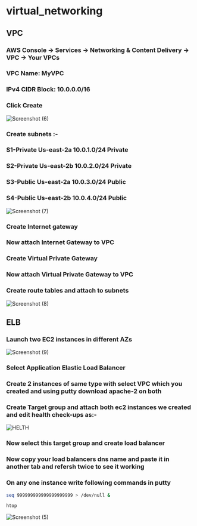 # virtual_networking
## VPC
### AWS Console -> Services -> Networking & Content Delivery -> VPC -> Your VPCs
### VPC Name: MyVPC
### IPv4 CIDR Block: 10.0.0.0/16
### Click Create
![Screenshot (6)](https://github.com/user-attachments/assets/dc1ec107-f43b-4f8c-8689-269dffd602a8)

### Create subnets :-
### S1-Private Us-east-2a 10.0.1.0/24 Private
### S2-Private Us-east-2b 10.0.2.0/24 Private
### S3-Public Us-east-2a 10.0.3.0/24 Public
### S4-Public Us-east-2b 10.0.4.0/24 Public
![Screenshot (7)](https://github.com/user-attachments/assets/ed2d850f-42f7-4074-afe5-f1ad0714cd52)

### Create Internet gateway 
### Now attach Internet Gateway to VPC
### Create Virtual Private Gateway 
###  Now attach Virtual Private Gateway  to VPC
### Create route tables and attach to subnets
![Screenshot (8)](https://github.com/user-attachments/assets/793c6d62-971c-405e-9283-26f1071dd9db)

## ELB
###  Launch two EC2 instances in different AZs
![Screenshot (9)](https://github.com/user-attachments/assets/3d985a1a-f79f-47d3-a087-28febb549da9)

### Select Application Elastic Load Balancer
### Create 2 instances of same type with select VPC which you created and using putty download apache-2 on both 
### Create Target group  and attach both ec2 instances we created and edit health check-ups as:-
![HELTH](https://github.com/user-attachments/assets/91af3b9a-95fe-49a7-a3c9-dc953323cf7a)
### Now select this target group and create load balancer 
### Now copy your load balancers dns name and paste it in another tab and refersh twice to see it working
### On any one instance write following commands in putty
```bash
seq 999999999999999999999 > /dev/null &
```
```bash
htop
```
![Screenshot (5)](https://github.com/user-attachments/assets/ee6678f9-b7f4-4606-893b-a338e4717f83)

